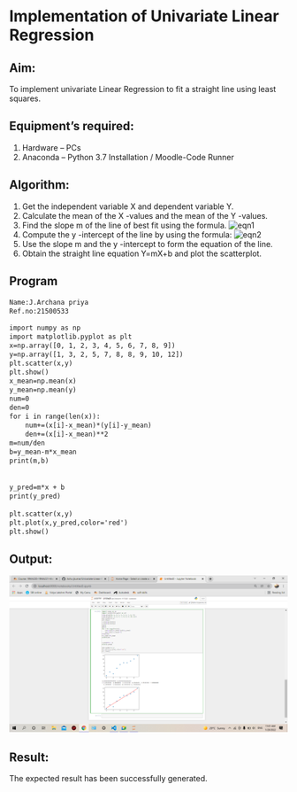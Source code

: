 # Implementation of Univariate Linear Regression
## Aim:
To implement univariate Linear Regression to fit a straight line using least squares.
## Equipment’s required:
1.	Hardware – PCs
2.	Anaconda – Python 3.7 Installation / Moodle-Code Runner
## Algorithm:
1.	Get the independent variable X and dependent variable Y.
2.	Calculate the mean of the X -values and the mean of the Y -values.
3.	Find the slope m of the line of best fit using the formula.
 ![eqn1](./eq1.jpg)
4.	Compute the y -intercept of the line by using the formula:
![eqn2](./eq2.jpg)  
5.	Use the slope m and the y -intercept to form the equation of the line.
6.	Obtain the straight line equation Y=mX+b and plot the scatterplot.
## Program
~~~
Name:J.Archana priya 
Ref.no:21500533
~~~
```
import numpy as np
import matplotlib.pyplot as plt
x=np.array([0, 1, 2, 3, 4, 5, 6, 7, 8, 9])
y=np.array([1, 3, 2, 5, 7, 8, 8, 9, 10, 12])    
plt.scatter(x,y)
plt.show()
x_mean=np.mean(x)
y_mean=np.mean(y)
num=0
den=0
for i in range(len(x)):
    num+=(x[i]-x_mean)*(y[i]-y_mean)
    den+=(x[i]-x_mean)**2
m=num/den
b=y_mean-m*x_mean
print(m,b)


y_pred=m*x + b
print(y_pred)

plt.scatter(x,y)
plt.plot(x,y_pred,color='red')
plt.show()
```

## Output:
![github](./univariantans.png)

## Result:
The expected result has been successfully generated.